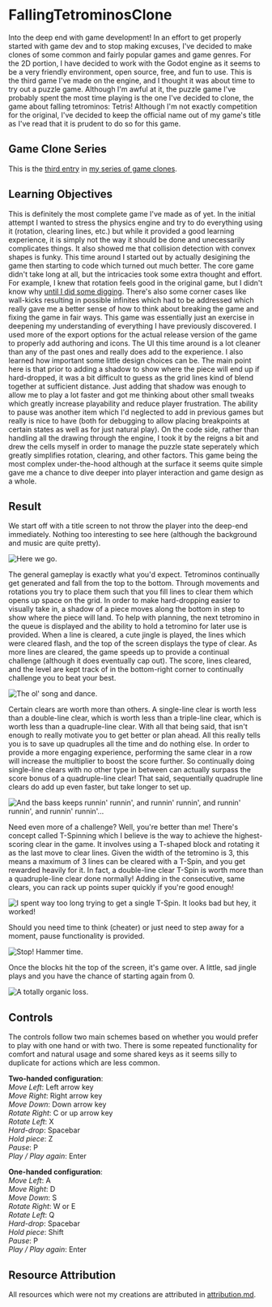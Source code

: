 # FallingTetrominosClone

Into the deep end with game development!  In an effort to get properly started with game dev and to stop making excuses, I've decided to make clones of some common and fairly popular games and game genres.  For the 2D portion, I have decided to work with the Godot engine as it seems to be a very friendly environment, open source, free, and fun to use.  This is the third game I've made on the engine, and I thought it was about time to try out a puzzle game.  Although I'm awful at it, the puzzle game I've probably spent the most time playing is the one I've decided to clone, the game about falling tetrominos: Tetris!  Although I'm not exactly competition for the original, I've decided to keep the official name out of my game's title as I've read that it is prudent to do so for this game.

## Game Clone Series
This is the [third entry](https://github.com/kazeraniman/GameCloneIndex#tetris) in [my series of game clones](https://github.com/kazeraniman/GameCloneIndex).

## Learning Objectives

This is definitely the most complete game I've made as of yet.  In the initial attempt I wanted to stress the physics engine and try to do everything using it (rotation, clearing lines, etc.) but while it provided a good learning experience, it is simply not the way it should be done and unecessarily complicates things.  It also showed me that collision detection with convex shapes is funky.  This time around I started out by actually desigining the game then starting to code which turned out much better.  The core game didn't take long at all, but the intricacies took some extra thought and effort.  For example, I knew that rotation feels good in the original game, but I didn't know why [until I did some digging](http://tetris.wikia.com/wiki/SRS).  There's also some corner cases like wall-kicks resulting in possible infinites which had to be addressed which really gave me a better sense of how to think about breaking the game and fixing the game in fair ways.  This game was essentially just an exercise in deepening my understanding of everything I have previously discovered.  I used more of the export options for the actual release version of the game to properly add authoring and icons.  The UI this time around is a lot cleaner than any of the past ones and really does add to the experience.  I also learned how important some little design choices can be.  The main point here is that prior to adding a shadow to show where the piece will end up if hard-dropped, it was a bit difficult to guess as the grid lines kind of blend together at sufficient distance.  Just adding that shadow was enough to allow me to play a lot faster and got me thinking about other small tweaks which greatly increase playability and reduce player frustration.  The ability to pause was another item which I'd neglected to add in previous games but really is nice to have (both for debugging to allow placing breakpoints at certain states as well as for just natural play).  On the code side, rather than handling all the drawing through the engine, I took it by the reigns a bit and drew the cells myself in order to manage the puzzle state seperately which greatly simplifies rotation, clearing, and other factors.  This game being the most complex under-the-hood although at the surface it seems quite simple gave me a chance to dive deeper into player interaction and game design as a whole.

## Result

We start off with a title screen to not throw the player into the deep-end immediately.  Nothing too interesting to see here (although the background and music are quite pretty).

![Here we go.](Screenshots/title.png)

The general gameplay is exactly what you'd expect.  Tetrominos continually get generated and fall from the top to the bottom.  Through movements and rotations you try to place them such that you fill lines to clear them which opens up space on the grid.  In order to make hard-dropping easier to visually take in, a shadow of a piece moves along the bottom in step to show where the piece will land.  To help with planning, the next tetromino in the queue is displayed and the ability to hold a tetromino for later use is provided.  When a line is cleared, a cute jingle is played, the lines which were cleared flash, and the top of the screen displays the type of clear.  As more lines are cleared, the game speeds up to provide a continual challenge (although it does eventually cap out).  The score, lines cleared, and the level are kept track of in the bottom-right corner to continually challenge you to beat your best.

![The ol' song and dance.](Screenshots/gameplay.gif)

Certain clears are worth more than others.  A single-line clear is worth less than a double-line clear, which is worth less than a triple-line clear, which is worth less than a quadruple-line clear.  With all that being said, that isn't enough to really motivate you to get better or plan ahead.  All this really tells you is to save up quadruples all the time and do nothing else.  In order to provide a more engaging experience, performing the same clear in a row will increase the multiplier to boost the score further.  So continually doing single-line clears with no other type in between can actually surpass the score bonus of a quadruple-line clear!  That said, sequentially quadruple line clears do add up even faster, but take longer to set up.

![And the bass keeps runnin' runnin', and runnin' runnin', and runnin' runnin', and runnin' runnin'...](Screenshots/consecutive_bonus.png)

Need even more of a challenge?  Well, you're better than me!  There's concept called T-Spinning which I believe is the way to achieve the highest-scoring clear in the game.  It involves using a T-shaped block and rotating it as the last move to clear lines.  Given the width of the tetromino is 3, this means a maximum of 3 lines can be cleared with a T-Spin, and you get rewarded heavily for it.  In fact, a double-line clear T-Spin is worth more than a quadruple-line clear done normally!  Adding in the consecutive, same clears, you can rack up points super quickly if you're good enough!

![I spent way too long trying to get a single T-Spin.  It looks bad but hey, it worked!](Screenshots/tspin.gif)

Should you need time to think (cheater) or just need to step away for a moment, pause functionality is provided.

![Stop!  Hammer time.](Screenshots/pause.png)

Once the blocks hit the top of the screen, it's game over.  A little, sad jingle plays and you have the chance of starting again from 0.

![A totally organic loss.](Screenshots/gameover.png)

## Controls

The controls follow two main schemes based on whether you would prefer to play with one hand or with two.  There is some repeated functionality for comfort and natural usage and some shared keys as it seems silly to duplicate for actions which are less common.

**Two-handed configuration**:  
*Move Left*: Left arrow key  
*Move Right*: Right arrow key  
*Move Down*: Down arrow key  
*Rotate Right*: C or up arrow key  
*Rotate Left*: X  
*Hard-drop*: Spacebar  
*Hold piece*: Z  
*Pause*: P  
*Play / Play again*: Enter  

**One-handed configuration**:  
*Move Left*: A  
*Move Right*: D  
*Move Down*: S  
*Rotate Right*: W or E  
*Rotate Left*: Q  
*Hard-drop*: Spacebar  
*Hold piece*: Shift  
*Pause*: P  
*Play / Play again*: Enter

## Resource Attribution

All resources which were not my creations are attributed in [attribution.md](attribution.md).
